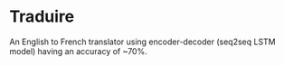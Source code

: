 # Traduire
An English to French translator using encoder-decoder (seq2seq LSTM model) having an accuracy of ~70%.
